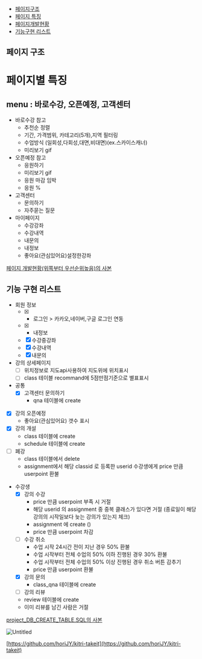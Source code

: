 - [페이지구조](https://www.notion.so/takeit-a557325828ed4f9baf51ea72b7442cc1)
- [페이지 특징](https://www.notion.so/takeit-a557325828ed4f9baf51ea72b7442cc1)
- [페이지개발현황](https://www.notion.so/29fe6c6422eb4758b865c39588a63274)
- [기능구현 리스트](https://www.notion.so/takeit-a557325828ed4f9baf51ea72b7442cc1)

## 페이지 구조

# 페이지별 특징

## menu : 바로수강, 오픈예정, 고객센터

- 바로수강 참고
    - 추천순 정렬
    - 기간, 가격범위, 카테고리(5개),지역 필터링
    - 수업방식 (일회성,다회성,대면,비대면)(ex.스카이스캐너)
    - 미리보기 gif
- 오픈예정 참고
    - 응원하기
    - 미리보기 gif
    - 응원 마감 임박
    - 응원 %
- 고객센터
    - 문의하기
    - 자주묻는 질문
- 마이페이지
    - 수강강좌
    - 수강내역
    - 내문의
    - 내정보
    - 좋아요(관심있어요)설정한강좌

 

[페이지 개발현황(위쪽부터 우선순위높음)의 사본](https://www.notion.so/0dbd4f1d9ce345fbb9d3bfade06b19d3)

## 기능 구현 리스트

- 회원 정보
    - [x]  - 로그인 > 카카오,네이버,구글 로그인 연동
    - [x]  - 내정보
    - [x]  수강중강좌
    - [x]  수강내역
    - [x]  내문의
- 강의 상세페이지
    - [ ]  위치정보로 지도api사용하여 지도위에 위치표시
    - [ ]  class 테이블 recommand에 5점만점기준으로 별표표시
- 공통
    - [x]  고객센터 문의하기
        - qna 테이블에 create
- [x]  강의 오픈예정
    - 좋아요(관심있어요) 갯수 표시
- [x]  강의 개설
    - class 테이블에 create
    - schedule 테이블에 create
- [ ]  폐강
    - class 테이블에서 delete
    - assignment에서 해당 classid 로 등록한 userid 수강생에게 price 만큼 userpoint 환불
- 수강생
    - [x]  강의 수강
        - price 만큼 userpoint 부족 시 거절
        - 해당 userid 의 assignment 중 중복 클래스가 있다면 거절 (종료일이 해당 강의의 시작일보다 늦는 강의가 있는지 체크)
        - assignment 에 create ()
        - price 만큼 userpoint 차감
    - [ ]  수강 취소
        - 수업 시작 24시간 전이 지난 경우 50% 환불
        - 수업 시작부터 전체 수업의 50% 이하 진행된 경우 30% 환불
        - 수업 시작부터 전체 수업의 50% 이상 진행된 경우 취소 버튼 감추기
        - price 만큼 userpoint 환불
    - [x]  강의 문의
        - class_qna 테이블에 create
    - [ ]  강의 리뷰
    - review 테이블에 create
    - 이미 리뷰를 남긴 사람은 거절
    

[project_DB_CREATE_TABLE.SQL의 사본](https://www.notion.so/project_DB_CREATE_TABLE-SQL-fd2f2011bd284984b02ad519992dc73e)

![Untitled](https://s3-us-west-2.amazonaws.com/secure.notion-static.com/79f8ef0f-62df-4723-bc5b-29fb25a7a9e9/Untitled.png)

[https://github.com/horiJY/kitri-takeit](https://github.com/horiJY/kitri-takeit)
